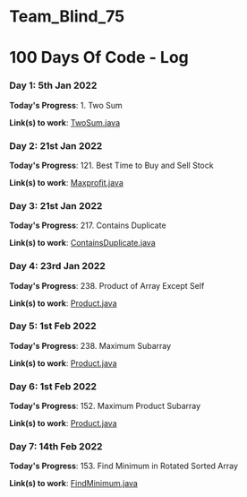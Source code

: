 # Team_Blind_75
# 100 Days Of Code - Log

### Day 1: 5th Jan 2022

**Today's Progress**: 1. Two Sum

**Link(s) to work**: [TwoSum.java](https://github.com/TheGaneshkumawat/Team_Blind_75/blob/main/src/com/example/blind/TwoSum.java)

### Day 2: 21st Jan 2022

**Today's Progress**: 121. Best Time to Buy and Sell Stock

**Link(s) to work**: [Maxprofit.java](https://github.com/TheGaneshkumawat/Team_Blind_75/blob/main/src/com/example/blind/Maxprofit.java)

### Day 3: 21st Jan 2022

**Today's Progress**: 217. Contains Duplicate

**Link(s) to work**: [ContainsDuplicate.java](https://github.com/TheGaneshkumawat/Team_Blind_75/blob/main/src/com/example/blind/ContainsDuplicate.java)

### Day 4: 23rd Jan 2022

**Today's Progress**: 238. Product of Array Except Self

**Link(s) to work**: [Product.java](https://github.com/TheGaneshkumawat/Team_Blind_75/blob/main/src/com/example/blind/Product.java)

### Day 5: 1st Feb 2022

**Today's Progress**: 238. Maximum Subarray

**Link(s) to work**: [Product.java](https://github.com/TheGaneshkumawat/Team_Blind_75/blob/main/src/com/example/blind/MaximumSubarray.java)

### Day 6: 1st Feb 2022

**Today's Progress**: 152. Maximum Product Subarray

**Link(s) to work**: [Product.java](https://github.com/TheGaneshkumawat/Team_Blind_75/blob/main/src/com/example/blind/MaximumProduct.java)

### Day 7: 14th Feb 2022

**Today's Progress**: 153. Find Minimum in Rotated Sorted Array

**Link(s) to work**: [FindMinimum.java](https://github.com/TheGaneshkumawat/Team_Blind_75/blob/main/src/com/example/blind/FindMinimum.java)
